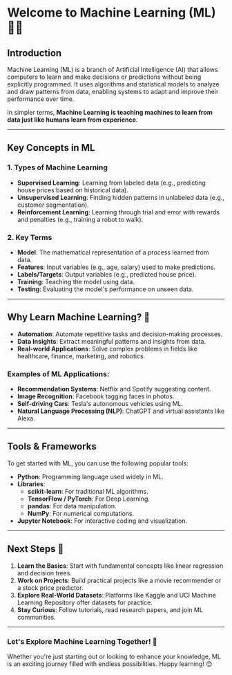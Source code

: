 # Welcome to Machine Learning (ML) 🧠✨  

## Introduction  
Machine Learning (ML) is a branch of Artificial Intelligence (AI) that allows computers to learn and make decisions or predictions without being explicitly programmed. It uses algorithms and statistical models to analyze and draw patterns from data, enabling systems to adapt and improve their performance over time.

In simpler terms, **Machine Learning is teaching machines to learn from data just like humans learn from experience**.  

---

## Key Concepts in ML  
### 1. **Types of Machine Learning**  
- **Supervised Learning**: Learning from labeled data (e.g., predicting house prices based on historical data).  
- **Unsupervised Learning**: Finding hidden patterns in unlabeled data (e.g., customer segmentation).  
- **Reinforcement Learning**: Learning through trial and error with rewards and penalties (e.g., training a robot to walk).  

### 2. **Key Terms**  
- **Model**: The mathematical representation of a process learned from data.  
- **Features**: Input variables (e.g., age, salary) used to make predictions.  
- **Labels/Targets**: Output variables (e.g., predicted house price).  
- **Training**: Teaching the model using data.  
- **Testing**: Evaluating the model's performance on unseen data.  

---

## Why Learn Machine Learning? 🤔  
- **Automation**: Automate repetitive tasks and decision-making processes.  
- **Data Insights**: Extract meaningful patterns and insights from data.  
- **Real-world Applications**: Solve complex problems in fields like healthcare, finance, marketing, and robotics.  

### Examples of ML Applications:  
- **Recommendation Systems**: Netflix and Spotify suggesting content.  
- **Image Recognition**: Facebook tagging faces in photos.  
- **Self-driving Cars**: Tesla's autonomous vehicles using ML.  
- **Natural Language Processing (NLP)**: ChatGPT and virtual assistants like Alexa.  

---

## Tools & Frameworks  
To get started with ML, you can use the following popular tools:  
- **Python**: Programming language used widely in ML.  
- **Libraries**:  
  - **scikit-learn**: For traditional ML algorithms.  
  - **TensorFlow / PyTorch**: For Deep Learning.  
  - **pandas**: For data manipulation.  
  - **NumPy**: For numerical computations.  
- **Jupyter Notebook**: For interactive coding and visualization.  

---

## Next Steps 🚀  
1. **Learn the Basics**: Start with fundamental concepts like linear regression and decision trees.  
2. **Work on Projects**: Build practical projects like a movie recommender or a stock price predictor.  
3. **Explore Real-World Datasets**: Platforms like Kaggle and UCI Machine Learning Repository offer datasets for practice.  
4. **Stay Curious**: Follow tutorials, read research papers, and join ML communities.  

---

### Let's Explore Machine Learning Together! 🌟  
Whether you're just starting out or looking to enhance your knowledge, ML is an exciting journey filled with endless possibilities. Happy learning! 😊  
